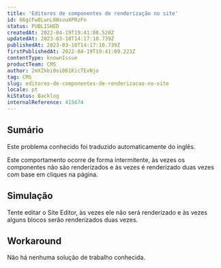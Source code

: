```yaml
---
title: 'Editores de componentes de renderização no site'
id: 66gcFw8LwnL6WsvuXPRzFn
status: PUBLISHED
createdAt: 2022-04-19T19:41:08.520Z
updatedAt: 2023-03-10T14:17:10.739Z
publishedAt: 2023-03-10T14:17:10.739Z
firstPublishedAt: 2022-04-19T19:41:09.223Z
contentType: knownIssue
productTeam: CMS
author: 2mXZkbi0oi061KicTExNjo
tag: CMS
slug: editores-de-componentes-de-renderizacao-no-site
locale: pt
kiStatus: Backlog
internalReference: 415674
---
```


## Sumário

<div class="alert alert-info">
  <p>Este problema conhecido foi traduzido automaticamente do inglês.</p>
</div>


Este comportamento ocorre de forma intermitente, às vezes os componentes não são renderizados e às vezes é renderizado duas vezes com base em cliques na página.


##

## Simulação


Tente editar o Site Editor, às vezes ele não será renderizado e às vezes alguns blocos serão renderizados duas vezes.


##

## Workaround


Não há nenhuma solução de trabalho conhecida.

